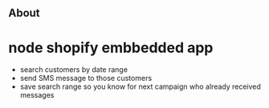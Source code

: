 ## About

# node shopify embbedded app
* search customers by date range
* send SMS message to those customers
* save search range so you know for next campaign who already received messages